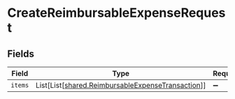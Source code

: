 # CreateReimbursableExpenseRequest


## Fields

| Field                                                                                                      | Type                                                                                                       | Required                                                                                                   | Description                                                                                                |
| ---------------------------------------------------------------------------------------------------------- | ---------------------------------------------------------------------------------------------------------- | ---------------------------------------------------------------------------------------------------------- | ---------------------------------------------------------------------------------------------------------- |
| `items`                                                                                                    | List[List[[shared.ReimbursableExpenseTransaction](../../models/shared/reimbursableexpensetransaction.md)]] | :heavy_minus_sign:                                                                                         | N/A                                                                                                        |
